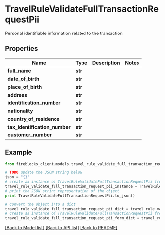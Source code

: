 # TravelRuleValidateFullTransactionRequestPii

Personal identifiable information related to the transaction

## Properties
Name | Type | Description | Notes
------------ | ------------- | ------------- | -------------
**full_name** | **str** |  | 
**date_of_birth** | **str** |  | 
**place_of_birth** | **str** |  | 
**address** | **str** |  | 
**identification_number** | **str** |  | 
**nationality** | **str** |  | 
**country_of_residence** | **str** |  | 
**tax_identification_number** | **str** |  | 
**customer_number** | **str** |  | 

## Example

```python
from fireblocks_client.models.travel_rule_validate_full_transaction_request_pii import TravelRuleValidateFullTransactionRequestPii

# TODO update the JSON string below
json = "{}"
# create an instance of TravelRuleValidateFullTransactionRequestPii from a JSON string
travel_rule_validate_full_transaction_request_pii_instance = TravelRuleValidateFullTransactionRequestPii.from_json(json)
# print the JSON string representation of the object
print TravelRuleValidateFullTransactionRequestPii.to_json()

# convert the object into a dict
travel_rule_validate_full_transaction_request_pii_dict = travel_rule_validate_full_transaction_request_pii_instance.to_dict()
# create an instance of TravelRuleValidateFullTransactionRequestPii from a dict
travel_rule_validate_full_transaction_request_pii_form_dict = travel_rule_validate_full_transaction_request_pii.from_dict(travel_rule_validate_full_transaction_request_pii_dict)
```
[[Back to Model list]](../README.md#documentation-for-models) [[Back to API list]](../README.md#documentation-for-api-endpoints) [[Back to README]](../README.md)


